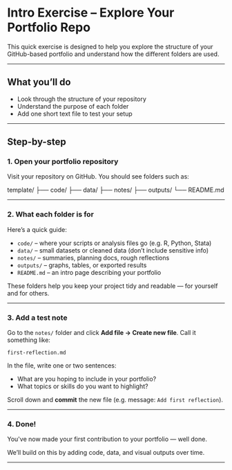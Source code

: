 # Intro Exercise – Explore Your Portfolio Repo

This quick exercise is designed to help you explore the structure of your GitHub-based portfolio and understand how the different folders are used.

---

## What you’ll do

- Look through the structure of your repository
- Understand the purpose of each folder
- Add one short text file to test your setup

---

## Step-by-step

### 1. Open your portfolio repository

Visit your repository on GitHub. You should see folders such as:

template/
├── code/
├── data/
├── notes/
├── outputs/
└── README.md

---

### 2. What each folder is for

Here’s a quick guide:

- `code/` – where your scripts or analysis files go (e.g. R, Python, Stata)
- `data/` – small datasets or cleaned data (don’t include sensitive info)
- `notes/` – summaries, planning docs, rough reflections
- `outputs/` – graphs, tables, or exported results
- `README.md` – an intro page describing your portfolio

These folders help you keep your project tidy and readable — for yourself and for others.

---

### 3. Add a test note

Go to the `notes/` folder and click **Add file → Create new file**. Call it something like:
```
first-reflection.md
```

In the file, write one or two sentences:
- What are you hoping to include in your portfolio?
- What topics or skills do you want to highlight?

Scroll down and **commit** the new file (e.g. message: `Add first reflection`).

---

### 4. Done!

You've now made your first contribution to your portfolio — well done.

We’ll build on this by adding code, data, and visual outputs over time.

---
